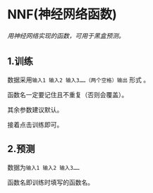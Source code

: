 # NNF(神经网络函数)

###### 用神经网络实现的函数，可用于黑盒预测。

## 1.训练

数据采用`输入1 输入2 输入3……（两个空格）输出` 形式 。

函数名一定要记住且不重复（否则会覆盖）。

其余参数建议默认。

接着点击训练即可。

## 2.预测

数据为`输入1 输入2 输入3……`

函数名即训练时填写的函数名。
